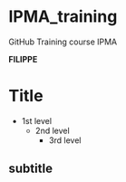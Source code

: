 # IPMA_training
GitHub Training course IPMA

**FILIPPE**

# Title
- 1st level
  - 2nd level
    - 3rd level   
## subtitle

